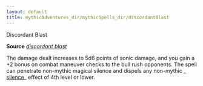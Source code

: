 ```yaml
---
layout: default
title: mythicAdventures_dir/mythicSpells_dir/discordantBlast
---
```

Discordant Blast

**Source** [_discordant blast_](advanced_dir/spells_dir/discordantBlast#_discordant-blast)

The damage dealt increases to 5d6 points of sonic damage, and you gain a +2 bonus on combat maneuver checks to the bull rush opponents. The spell can penetrate non-mythic magical silence and dispels any non-mythic _ [silence](spells_dir/silence#_silence)_ effect of 4th level or lower.

